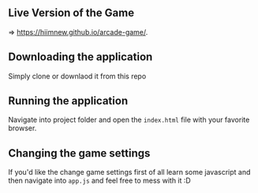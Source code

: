 ## Live Version of the Game
=> https://hiimnew.github.io/arcade-game/.

## Downloading the application
Simply clone or downlaod it from this repo


## Running the application
Navigate into project folder and open the `index.html` file with your favorite browser.

## Changing the game settings
If you'd like the change game settings first of all learn some javascript and then navigate into `app.js` and feel free to mess with it :D